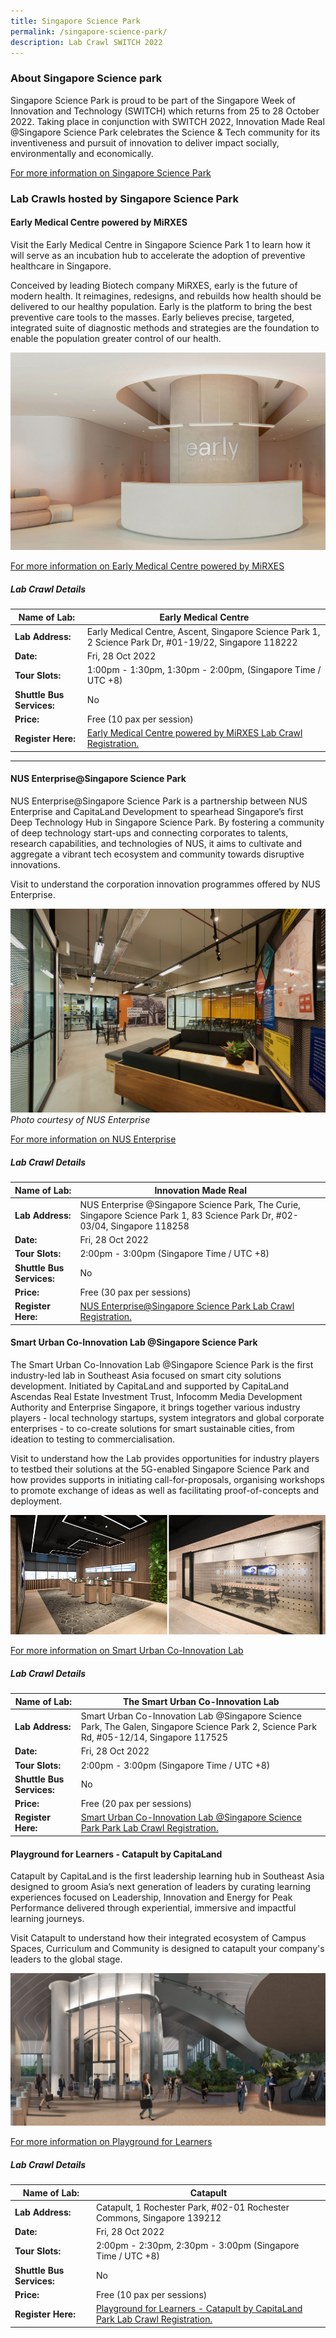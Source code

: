 ```yaml
---
title: Singapore Science Park
permalink: /singapore-science-park/
description: Lab Crawl SWITCH 2022
---
```

### **About Singapore Science park** 
  
Singapore Science Park is proud to be part of the Singapore Week of Innovation and Technology (SWITCH) which returns from 25 to 28 October 2022. Taking place in conjunction with SWITCH 2022, Innovation Made Real @Singapore Science Park celebrates the Science & Tech community for its inventiveness and pursuit of innovation to deliver impact socially, environmentally and economically.

[For more information on Singapore Science Park ](https://www.innovationmadereal.sg/)

### **Lab Crawls hosted by Singapore Science Park**

#### **Early Medical Centre powered by MiRXES**

Visit the Early Medical Centre in Singapore Science Park 1 to learn how it will serve as an incubation hub to accelerate the adoption of preventive healthcare in Singapore.  
  
Conceived by leading Biotech company MiRXES, early is the future of modern health. It reimagines, redesigns, and rebuilds how health should be delivered to our healthy population. Early is the platform to bring the best preventive care tools to the masses. Early believes precise, targeted, integrated suite of diagnostic methods and strategies are the foundation to enable the population greater control of our health.

![Early Medical Centre powered by MiRXES SWITCH 2022](/images/early.jpg)

[For more information on Early Medical Centre powered by MiRXES](https://mirxes.com/early-health/)

##### **Lab Crawl Details**

| **Name of Lab:** | Early Medical Centre |
| -------- | -------- |
| **Lab Address:** | Early Medical Centre, Ascent, Singapore Science Park 1, 2 Science Park Dr, #01-19/22, Singapore 118222 |
|**Date:** | Fri, 28 Oct 2022 |
|**Tour Slots:** | 1:00pm - 1:30pm, 1:30pm - 2:00pm, (Singapore Time / UTC +8) |
|**Shuttle Bus Services:** | No |
|**Price:** | Free (10 pax per session) |
|**Register Here:** | [Early Medical Centre powered by MiRXES Lab Crawl Registration.](https://forms.office.com/Pages/ResponsePage.aspx?id=WGeXB8aT70uz3FOGA9yRbp6QbeDzVJhFlO-dbPO4CvFURFQ1Rk9JMlNTUUFUWFYwNlVDMzUwNUJEUC4u) |
***

#### **NUS Enterprise@Singapore Science Park**

NUS Enterprise@Singapore Science Park is a partnership between NUS Enterprise and CapitaLand Development to spearhead Singapore’s first Deep Technology Hub in Singapore Science Park. By fostering a community of deep technology start-ups and connecting corporates to talents, research capabilities, and technologies of NUS, it aims to cultivate and aggregate a vibrant tech ecosystem and community towards disruptive innovations.  
  
Visit to understand the corporation innovation programmes offered by NUS Enterprise.

![NUS Enterprise@Singapore Science Park SWITCH 2022](/images/NUS%20Enterprise@Singapore%20Science%20Park.jpg)
*Photo courtesy of NUS Enterprise*

[For more information on NUS Enterprise](https://enterprise.nus.edu.sg/supporting-entrepreneurs/nus-startup-runway/nus-enterprise-singapore-science-park/)

##### **Lab Crawl Details**

| **Name of Lab:** | Innovation Made Real |
| -------- | -------- |
| **Lab Address:** | NUS Enterprise @Singapore Science Park, The Curie, Singapore Science Park 1, 83 Science Park Dr, #02-03/04, Singapore 118258 |
|**Date:** | Fri, 28 Oct 2022 |
|**Tour Slots:** | 2:00pm - 3:00pm (Singapore Time / UTC +8) |
|**Shuttle Bus Services:** | No |
|**Price:** | Free (30 pax per sessions) |
|**Register Here:** | [NUS Enterprise@Singapore Science Park Lab Crawl Registration.](https://www.eventbrite.com/e/nus-enterprise-singapore-science-park-tickets-429493997107) 

#### **Smart Urban Co-Innovation Lab @Singapore Science Park**

The Smart Urban Co-Innovation Lab @Singapore Science Park is the first industry-led lab in Southeast Asia focused on smart city solutions development. Initiated by CapitaLand and supported by CapitaLand Ascendas Real Estate Investment Trust, Infocomm Media Development Authority and Enterprise Singapore, it brings together various industry players - local technology startups, system integrators and global corporate enterprises - to co-create solutions for smart sustainable cities, from ideation to testing to commercialisation.  
  
Visit to understand how the Lab provides opportunities for industry players to testbed their solutions at the 5G-enabled Singapore Science Park and how provides supports in initiating call-for-proposals, organising workshops to promote exchange of ideas as well as facilitating proof-of-concepts and deployment.

![Smart Urban Co-Innovation Lab @Singapore Science Park SWITCH 2022](/images/Smart%20Urban%20Co-Innovation%20Lab%20@Singapore%20Science%20Park.png)

[For more information on Smart Urban Co-Innovation Lab](https://smartlab.expert/)

##### **Lab Crawl Details**

| **Name of Lab:** | The Smart Urban Co-Innovation Lab |
| -------- | -------- |
| **Lab Address:** | Smart Urban Co-Innovation Lab @Singapore Science Park, The Galen, Singapore Science Park 2, Science Park Rd, #05-12/14, Singapore 117525 |
|**Date:** | Fri, 28 Oct 2022 |
|**Tour Slots:** | 2:00pm - 3:00pm (Singapore Time / UTC +8) |
|**Shuttle Bus Services:** | No |
|**Price:** | Free (20 pax per sessions) |
|**Register Here:** | [Smart Urban Co-Innovation Lab @Singapore Science Park Park Lab Crawl Registration.](https://smartlab.member365.org/publicFr/form/index/e6197d9e44bf6857d712566d6eba10e1618fe0ab) |

#### **Playground for Learners - Catapult by CapitaLand**

Catapult by CapitaLand is the first leadership learning hub in Southeast Asia designed to groom Asia’s next generation of leaders by curating learning experiences focused on Leadership, Innovation and Energy for Peak Performance delivered through experiential, immersive and impactful learning journeys.  
  
Visit Catapult to understand how their integrated ecosystem of Campus Spaces, Curriculum and Community is designed to catapult your company's leaders to the global stage.

![Playground for Learners - Catapult by CapitaLand SWITCH 2022](/images/Playground%20for%20Learners%20-%20Catapult%20by%20CapitaLand.png)

[For more information on Playground for Learners](https://www.capitaland.com/sg/en/lease/flexible-spaces/catapult.html)

##### **Lab Crawl Details**

| **Name of Lab:** | Catapult |
| -------- | -------- |
| **Lab Address:** | Catapult, 1 Rochester Park, #02-01 Rochester Commons, Singapore 139212 |
|**Date:** | Fri, 28 Oct 2022 |
|**Tour Slots:** | 2:00pm - 2:30pm, 2:30pm - 3:00pm (Singapore Time / UTC +8) |
|**Shuttle Bus Services:** | No |
|**Price:** | Free (10 pax per sessions) |
|**Register Here:** | [Playground for Learners - Catapult by CapitaLand Park Lab Crawl Registration.](https://forms.office.com/Pages/ResponsePage.aspx?id=WGeXB8aT70uz3FOGA9yRbp6QbeDzVJhFlO-dbPO4CvFUNEc5QzAyM1RINU9RRlgwOThBRVUzUlRKMS4u) |